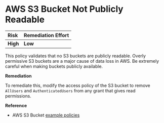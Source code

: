 # AWS S3 Bucket Not Publicly Readable

| Risk | Remediation Effort |
| :--- | :--- |
| **High** | **Low** |

This policy validates that no S3 buckets are publicly readable. Overly permissive S3 buckets are a major cause of data loss in AWS. Be extremely careful when making buckets publicly available.

**Remediation**

To remediate this, modify the access policy of the S3 bucket to remove `AllUsers` and `AuthenticatedUsers` from any grant that gives read permissions.

**Reference**

* AWS S3 Bucket [example policies](https://docs.aws.amazon.com/AmazonS3/latest/dev/example-bucket-policies.html)


